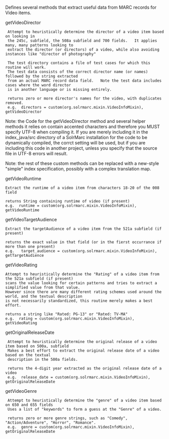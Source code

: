 Defines several methods that extract useful data from MARC records for Video items.

getVideoDirector

     Attempt to heuristically determine the director of a video item based on looking in 
     the 245c, subfield, the 508a subfield and 700 fields.   It applies many, many patterns looking to 
     extract the director (or directors) of a video, while also avoiding instances like "director of photography"
     
     The test directory contains a file of test cases for which this routine will work.
     The test data consists of the correct director name (or names) followed by the string extracted 
     from an actual MARC record data field.   Note the test data includes cases where the word director
     is in another language or is missing entirely.
     
     returns zero or more director's names for the video, with duplicates removed.
     e.g.  directors = custom(org.solrmarc.mixin.VideoInfoMixin), getVideoDirector

Note: the Code for the getVideoDirector method and several helper methods it relies on contain 
accented characters and therefore you MUST specify UTF-8 when compiling it.   If you are merely 
including it in the index_java/src directory of a SolrMarc installation for the code to be dynamically 
compiled, the corrct setting will be used, but if you are including this code in another project, 
unless you specify that the source file in UTF-8 errors will result.
     
Note: the rest of these custom methods can be replaced with a new-style "simple" index specification, 
possibly with a complex translation map.

getVideoRuntime

    Extract the runtime of a video item from characters 18-20 of the 008 field
    
    returns String containing runtime of video (if present)
    e.g.  runtime = custom(org.solrmarc.mixin.VideoInfoMixin), getVideoRuntime
    
getVideoTargetAudience

    Extract the targetAudience of a video item from the 521a subfield (if present)
    
    returns the exact value in that field (or in the fierst occurrance if more than one present)
    e.g.   target_audience = custom(org.solrmarc.mixin.VideoInfoMixin), getTargetAudience

getVideoRating

    Attempt to heuristically determine the "Rating" of a video item from the 521a subfield (if present)
    scans the value looking for certain patterns and tries to extract a simplified value from that value.
    However since there are many different rating schemes used around the world, and the textual description
    is not necessarily standardized, this routine merely makes a best effort.
    
    returns a string like "Rated: PG-13" or "Rated: TV-MA"
    e.g.  rating = custom(org.solrmarc.mixin.VideoInfoMixin), getVideoRating

 getOriginalReleaseDate
 
     Attempt to heuristically determine the original release of a video item based on 500a, subfield
     Makes a best effort to extract the original release date of a video based on the textual
     description in the 500a fields.
     
     returns the 4-digit year extracted as the original release date of a video
     e.g.  release_date = custom(org.solrmarc.mixin.VideoInfoMixin), getOriginalReleaseDate
     
 getVideoGenre
 
     Attempt to heuristically determine the "genre" of a video item based on 650 and 655 fields
     Uses a list of "keywords" to form a guess at the "Genre" of a video.  
     
     returns zero or more genre strings, such as "Comedy", "Action/Adventure", "Horror", "Romance".
     e.g.  genre = custom(org.solrmarc.mixin.VideoInfoMixin), getOriginalReleaseDate
